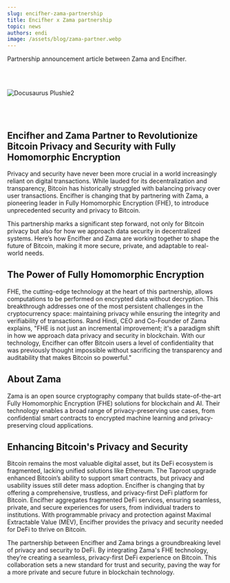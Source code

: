 ```yaml
---
slug: encifher-zama-partnership
title: Encifher x Zama partnership
topic: news
authors: endi
image: /assets/blog/zama-partner.webp
---
```


Partnership announcement article between Zama and Encifher.
<!--truncate-->

<br></br>

![Docusaurus Plushie2](/assets/blog/zama-partner.webp)

<br></br>

## Encifher and Zama Partner to Revolutionize Bitcoin Privacy and Security with Fully Homomorphic Encryption

Privacy and security have never been more crucial in a world increasingly reliant on digital transactions. While lauded for its decentralization and transparency, Bitcoin has historically struggled with balancing privacy over user transactions. Encifher is changing that by partnering with Zama, a pioneering leader in Fully Homomorphic Encryption (FHE), to introduce unprecedented security and privacy to Bitcoin.

This partnership marks a significant step forward, not only for Bitcoin privacy but also for how we approach data security in decentralized systems. Here’s how Encifher and Zama are working together to shape the future of Bitcoin, making it more 
secure, private, and adaptable to real-world needs.

## The Power of Fully Homomorphic Encryption

FHE, the cutting-edge technology at the heart of this partnership, allows computations to be performed on encrypted data without decryption. This breakthrough addresses one of the most persistent challenges in the cryptocurrency space: maintaining privacy while ensuring the integrity and verifiability of transactions.
Rand Hindi, CEO and Co-Founder of Zama explains, "FHE is not just an incremental improvement; it's a paradigm shift in how we approach data privacy and security in blockchain. With our technology, Encifher can offer Bitcoin users a level of confidentiality that was previously thought impossible without sacrificing the transparency and auditability that makes Bitcoin so powerful."

## About Zama

Zama is an open source cryptography company that builds state-of-the-art Fully Homomorphic Encryption (FHE) solutions for blockchain and AI. Their technology enables a broad range of privacy-preserving use cases, from confidential smart contracts to encrypted machine learning and privacy-preserving cloud applications.

## Enhancing Bitcoin's Privacy and Security

Bitcoin remains the most valuable digital asset, but its DeFi ecosystem is fragmented, lacking unified solutions like Ethereum. The Taproot upgrade enhanced Bitcoin’s ability to support smart contracts, but privacy and usability issues still deter mass adoption.
Encifher is changing that by offering a comprehensive, trustless, and privacy-first DeFi platform for Bitcoin. Encifher aggregates fragmented DeFi services, ensuring seamless, private, and secure experiences for users, from individual traders to institutions. With programmable privacy and protection against Maximal Extractable Value (MEV), Encifher provides the privacy and security needed for DeFi to thrive on Bitcoin.

The partnership between Encifher and Zama brings a groundbreaking level of privacy and security to DeFi. By integrating Zama's FHE technology, they’re creating a seamless, privacy-first DeFi experience on Bitcoin. This collaboration sets a new standard for trust and security, paving the way for a more private and secure future in blockchain technology.
